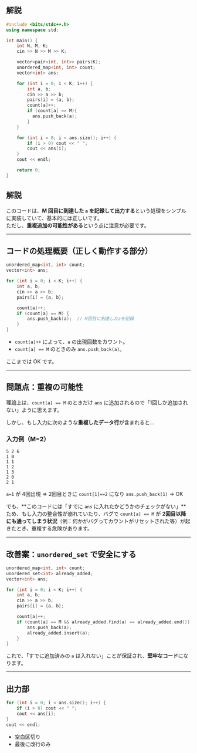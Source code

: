 ## 解説
```cpp
#include <bits/stdc++.h>
using namespace std;

int main() {
    int N, M, K;
    cin >> N >> M >> K;

    vector<pair<int, int>> pairs(K);
    unordered_map<int, int> count;
    vector<int> ans;

    for (int i = 0; i < K; i++) {
        int a, b;
        cin >> a >> b;
        pairs[i] = {a, b};
        count[a]++;
        if (count[a] == M){
          ans.push_back(a);
        }
    }

    for (int i = 0; i < ans.size(); i++) {
        if (i > 0) cout << " ";
        cout << ans[i];
    }
    cout << endl;

    return 0;
}
```
## 解説
このコードは、**M 回目に到達した `a` を記録して出力する**という処理をシンプルに実装していて、基本的には正しいです。  
ただし、**重複追加の可能性がある**という点に注意が必要です。

---

## コードの処理概要（正しく動作する部分）

```cpp
unordered_map<int, int> count;
vector<int> ans;

for (int i = 0; i < K; i++) {
    int a, b;
    cin >> a >> b;
    pairs[i] = {a, b};

    count[a]++;
    if (count[a] == M) {
        ans.push_back(a);  // M回目に到達したaを記録
    }
}
```

* `count[a]++` によって、`a` の出現回数をカウント。
* `count[a] == M` のときのみ `ans.push_back(a)`。

ここまでは OK です。

---

## 問題点：重複の可能性

理論上は、`count[a] == M` のときだけ `ans` に追加されるので「1回しか追加されない」ように思えます。

しかし、もし入力に次のような**重複したデータ行**が含まれると…

### 入力例（M=2）

```
5 2 6
1 0
1 1
1 2
1 3
2 0
2 1
```

`a=1` が 4回出現 ⇒ 2回目ときに `count[1]==2` になり `ans.push_back(1)`
→ OK

でも、\*\*このコードには「すでに `ans` に入れたかどうかのチェックがない」\*\*ため、もし入力の整合性が崩れていたり、バグで `count[a] == M` が **2回目以降にも通ってしまう状況**（例：何かがバグってカウントがリセットされた等）が起きたとき、重複する危険があります。

---

## 改善案：`unordered_set` で安全にする

```cpp
unordered_map<int, int> count;
unordered_set<int> already_added;
vector<int> ans;

for (int i = 0; i < K; i++) {
    int a, b;
    cin >> a >> b;
    pairs[i] = {a, b};

    count[a]++;
    if (count[a] == M && already_added.find(a) == already_added.end()) {
        ans.push_back(a);
        already_added.insert(a);
    }
}
```

これで、「すでに追加済みの `a` は入れない」ことが保証され、**堅牢なコード**になります。

---

## 出力部

```cpp
for (int i = 0; i < ans.size(); i++) {
    if (i > 0) cout << " ";
    cout << ans[i];
}
cout << endl;
```

* 空白区切り
* 最後に改行のみ


